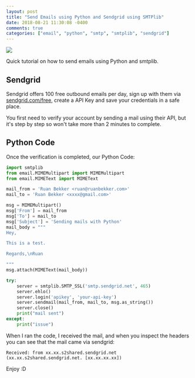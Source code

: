 ```yaml
---
layout: post
title: "Send Emails using Python and Sendgrid using SMTPlib"
date: 2018-08-21 11:30:08 -0400
comments: true
categories: ["email", "python", "smtp", "smtplib", "sendgrid"]
---
```


![](https://objects.ruanbekker.com/assets/images/sendgrid-logo.png)

Quick tutorial on how to send emails using Python and smtplib.

## Sendgrid

Sendgrid offers 100 free outbound emails per day, sign up with them via [sendgrid.com/free](https://sendgrid.com/free/), create a API Key and save your credentials in a safe place.

You first need to verify your account by sending a mail using their API, but it's step by step so won't take more than 2 minutes to complete.

## Python Code

Once the verification is completed, our Python Code:

```python
import smtplib
from email.MIMEMultipart import MIMEMultipart
from email.MIMEText import MIMEText

mail_from = 'Ruan Bekker <ruan@ruanbekker.com>'
mail_to = 'Ruan Bekker <xxxx@gmail.com>'

msg = MIMEMultipart()
msg['From'] = mail_from
msg['To'] = mail_to
msg['Subject'] = 'Sending mails with Python'
mail_body = """
Hey,

This is a test.

Regards,\nRuan

"""
msg.attach(MIMEText(mail_body))

try:
    server = smtplib.SMTP_SSL('smtp.sendgrid.net', 465)
    server.ehlo()
    server.login('apikey', 'your-api-key')
    server.sendmail(mail_from, mail_to, msg.as_string())
    server.close()
    print("mail sent")
except:
    print("issue")
```

When I ran the code, I received the mail, and when you inspect the headers you can see that the mail came via sendgrid:

```
Received: from xx.xx.s2shared.sendgrid.net (xx.xx.s2shared.sendgrid.net. [xx.xx.xx.xx])
``` 

Enjoy :D 

